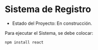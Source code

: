 <h1> Sistema de Registro </h1>

- Estado del Proyecto: En construcción.

Para ejecutar el Sistema, se debe colocar:

```npm install react```
